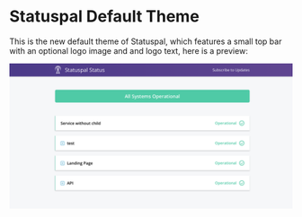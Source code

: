 # Statuspal Default Theme

This is the new default theme of Statuspal, which features a small top bar with an optional
logo image and and logo text, here is a preview:

![Theme Preview](/preview.png?raw=true "Theme Preview")
